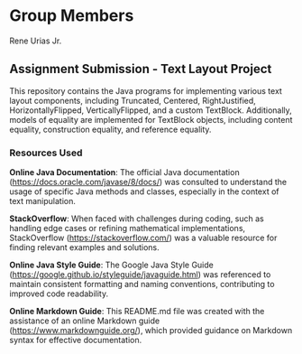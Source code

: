 # Group Members

Rene Urias Jr.

## Assignment Submission - Text Layout Project

This repository contains the Java programs for implementing various text layout components, including Truncated, Centered, RightJustified, HorizontallyFlipped, VerticallyFlipped, and a custom TextBlock. Additionally, models of equality are implemented for TextBlock objects, including content equality, construction equality, and reference equality.

### Resources Used

**Online Java Documentation**: The official Java documentation (https://docs.oracle.com/javase/8/docs/) was consulted to understand the usage of specific Java methods and classes, especially in the context of text manipulation.

**StackOverflow**: When faced with challenges during coding, such as handling edge cases or refining mathematical implementations, StackOverflow (https://stackoverflow.com/) was a valuable resource for finding relevant examples and solutions.

**Online Java Style Guide**: The Google Java Style Guide (https://google.github.io/styleguide/javaguide.html) was referenced to maintain consistent formatting and naming conventions, contributing to improved code readability.

**Online Markdown Guide**: This README.md file was created with the assistance of an online Markdown guide (https://www.markdownguide.org/), which provided guidance on Markdown syntax for effective documentation.